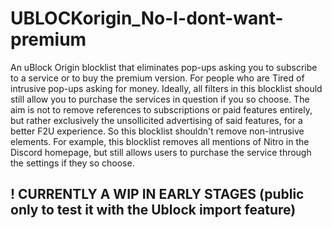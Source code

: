 # UBLOCKorigin_No-I-dont-want-premium
An uBlock Origin blocklist that eliminates pop-ups asking you to subscribe to a service or to buy the premium version. For people who are Tired of intrusive pop-ups asking for money.
Ideally, all filters in this blocklist should still allow you to purchase the services in question if you so choose. The aim is not to remove references to subscriptions or paid features entirely, but rather exclusively the unsollicited advertising of said features, for a better F2U experience. So this blocklist shouldn't remove non-intrusive elements. For example, this blocklist removes all mentions of Nitro in the Discord homepage, but still allows users to purchase the service through the settings if they so choose.

## ! CURRENTLY A WIP IN EARLY STAGES (public only to test it with the Ublock import feature)
